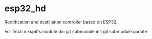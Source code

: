 # esp32_hd
Rectification and destillation  controller based on ESP32.

For fetch mkspiffs module do:
git submodule init
git submodule update